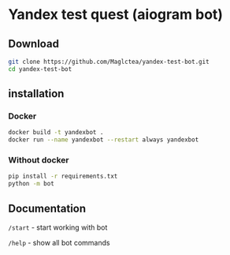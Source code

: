 # Yandex test quest (aiogram bot)
## Download 
```bash
git clone https://github.com/Maglctea/yandex-test-bot.git
cd yandex-test-bot
```

## installation
### Docker
```bash
docker build -t yandexbot .
docker run --name yandexbot --restart always yandexbot
```

### Without docker
```bash 
pip install -r requirements.txt
python -m bot
```

## Documentation
`/start` - start working with bot

`/help` - show all bot commands
